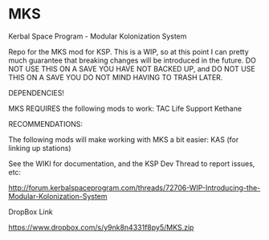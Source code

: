 MKS
===

Kerbal Space Program - Modular Kolonization System

Repo for the MKS mod for KSP.  This is a WIP, so at this point I can pretty much guarantee that breaking changes will be introduced in the future.  DO NOT USE THIS ON A SAVE YOU HAVE NOT BACKED UP, and DO NOT USE THIS ON A SAVE YOU DO NOT MIND HAVING TO TRASH LATER.

DEPENDENCIES!

MKS REQUIRES the following mods to work:
TAC Life Support
Kethane

RECOMMENDATIONS:

The following mods will make working with MKS a bit easier:
KAS (for linking up stations)


See the WIKI for documentation, and the KSP Dev Thread to report issues, etc:

http://forum.kerbalspaceprogram.com/threads/72706-WIP-Introducing-the-Modular-Kolonization-System

DropBox Link

https://www.dropbox.com/s/y9nk8n4331f8py5/MKS.zip
